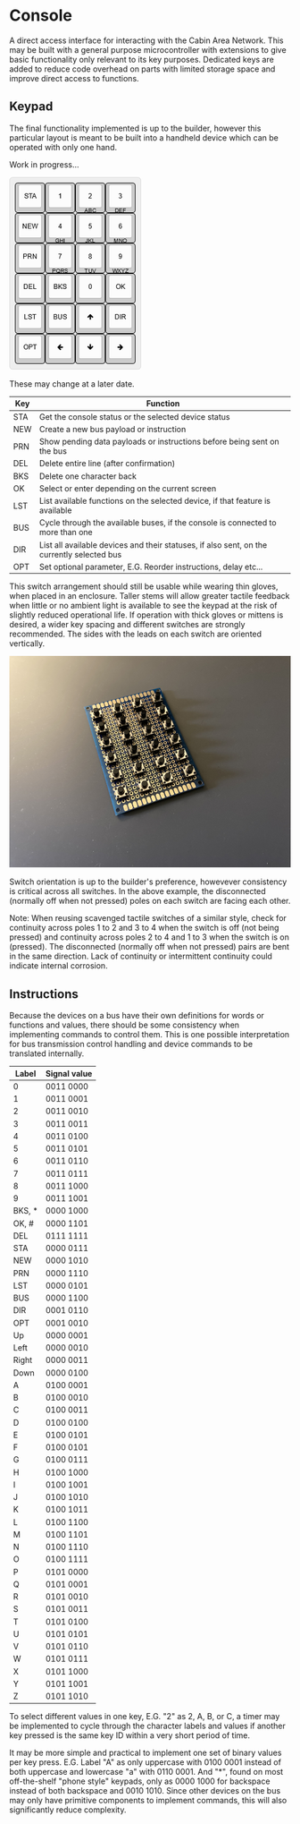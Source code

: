 # Console

A direct access interface for interacting with the Cabin Area Network. This may be built with a general purpose microcontroller with extensions to give basic functionality only relevant to its key purposes. Dedicated keys are added to reduce code overhead on parts with limited storage space and improve direct access to functions. 

## Keypad
The final functionality implemented is up to the builder, however this particular layout is meant to be built into a handheld device which can be operated with only one hand.

Work in progress...

![console keypad layout](https://raw.githubusercontent.com/cypnk/Cabin-Life/master/Cabin%20Area%20Network/Console/keyboard-layout.png)

These may change at a later date.

| Key	| Function		|
|-------|-----------------------|
| STA	| Get the console status or the selected device status |
| NEW	| Create a new bus payload or instruction |
| PRN	| Show pending data payloads or instructions before being sent on the bus |
| DEL	| Delete entire line (after confirmation) |
| BKS	| Delete one character back |
| OK	| Select or enter depending on the current screen |
| LST	| List available functions on the selected device, if that feature is available |
| BUS	| Cycle through the available buses, if the console is connected to more than one |
| DIR	| List all available devices and their statuses, if also sent, on the currently selected bus |
| OPT	| Set optional parameter, E.G. Reorder instructions, delay etc... |

This switch arrangement should still be usable while wearing thin gloves, when placed in an enclosure. Taller stems will allow greater tactile feedback when little or no ambient light is available to see the keypad at the risk of slightly reduced operational life. If operation with thick gloves or mittens is desired, a wider key spacing and different switches are strongly recommended. The sides with the leads on each switch are oriented vertically.

![console key switches](https://raw.githubusercontent.com/cypnk/Cabin-Life/master/Cabin%20Area%20Network/Console/keypad-switches.png)

Switch orientation is up to the builder's preference, howevever consistency is critical across all switches. In the above example, the disconnected (normally off when not pressed) poles on each switch are facing each other.

Note: When reusing scavenged tactile switches of a similar style, check for continuity across poles 1 to 2 and 3 to 4 when the switch is off (not being pressed) and continuity across poles 2 to 4 and 1 to 3 when the switch is on (pressed). The disconnected (normally off when not pressed) pairs are bent in the same direction. Lack of continuity or intermittent continuity could indicate internal corrosion.

## Instructions

Because the devices on a bus have their own definitions for words or functions and values, there should be some consistency when implementing commands to control them. This is one possible interpretation for bus transmission control handling and device commands to be translated internally.

| Label	| Signal value	|
|-------|---------------|
| 0	| 0011 0000	|
| 1	| 0011 0001	|
| 2	| 0011 0010	|
| 3	| 0011 0011	|
| 4	| 0011 0100	|
| 5	| 0011 0101	|
| 6	| 0011 0110	|
| 7	| 0011 0111	|
| 8	| 0011 1000	|
| 9	| 0011 1001	|
| BKS, \*| 0000 1000	|
| OK, #	| 0000 1101	|
| DEL	| 0111 1111	|
| STA	| 0000 0111	|
| NEW	| 0000 1010	|
| PRN	| 0000 1110	|
| LST	| 0000 0101	|
| BUS	| 0000 1100	|
| DIR	| 0001 0110	|
| OPT	| 0001 0010	|
| Up	| 0000 0001	|
| Left	| 0000 0010	|
| Right	| 0000 0011	|
| Down	| 0000 0100	|
| A	| 0100 0001	|
| B	| 0100 0010	|
| C	| 0100 0011	|
| D	| 0100 0100	|
| E	| 0100 0101	|
| F	| 0100 0101	|
| G	| 0100 0111	|
| H	| 0100 1000	|
| I	| 0100 1001	|
| J	| 0100 1010	|
| K	| 0100 1011	|
| L	| 0100 1100	|
| M	| 0100 1101	|
| N	| 0100 1110	|
| O	| 0100 1111	|
| P	| 0101 0000	|
| Q	| 0101 0001	|
| R	| 0101 0010	|
| S	| 0101 0011	|
| T	| 0101 0100	|
| U	| 0101 0101	|
| V	| 0101 0110	|
| W	| 0101 0111	|
| X	| 0101 1000	|
| Y	| 0101 1001	|
| Z	| 0101 1010	|

To select different values in one key, E.G. "2" as 2, A, B, or C, a timer may be implemented to cycle through the character labels and values if another key pressed is the same key ID within a very short period of time.

It may be more simple and practical to implement one set of binary values per key press. E.G. Label "A" as only uppercase with 0100 0001 instead of both uppercase and lowercase "a" with 0110 0001. And "\*", found on most off-the-shelf "phone style" keypads, only as 0000 1000 for backspace instead of both backspace and 0010 1010. Since other devices on the bus may only have primitive components to implement commands, this will also significantly reduce complexity.

